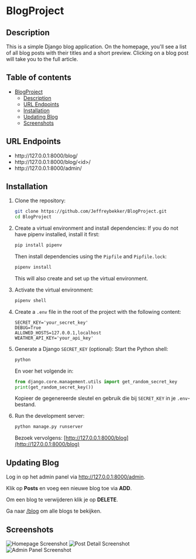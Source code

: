 # BlogProject

## Description
<p>This is a simple Django blog application. On the homepage, you'll see a list of all blog posts with their titles and a short preview. Clicking on a blog post will take you to the full article.</p>

## Table of contents
* [BlogProject](#blogproject)
  * [Description](#description)
  * [URL Endpoints](#url-endpoints)
  * [Installation](#installation)
  * [Updating Blog](#updating-blog)
  * [Screenshots](#screenshots)

## URL Endpoints
<ul>
  <li>http://127.0.0.1:8000/blog/</li>
  <li>http://127.0.0.1:8000/blog/&lt;id&gt;/</li>
  <li>http://127.0.0.1:8000/admin/</li>
</ul>

## Installation
1. Clone the repository:
    ```bash
    git clone https://github.com/Jeffreybekker/BlogProject.git
    cd BlogProject
    ```

2. Create a virtual environment and install dependencies:
    If you do not have pipenv installed, install it first:
    ```bash
    pip install pipenv
    ```
    Then install dependencies using the `Pipfile` and `Pipfile.lock`:
    ```bash
    pipenv install
    ```
    This will also create and set up the virtual environment.

3. Activate the virtual environment:
    ```bash
    pipenv shell
    ```

4. Create a `.env` file in the root of the project with the following content:
    ```env
    SECRET_KEY='your_secret_key'
    DEBUG=True
    ALLOWED_HOSTS=127.0.0.1,localhost
    WEATHER_API_KEY='your_api_key'
    ```

5. Generate a Django `SECRET_KEY` (optional):
    Start the Python shell:
    ```bash
    python
    ```
    En voer het volgende in:
    ```python
    from django.core.management.utils import get_random_secret_key
    print(get_random_secret_key())
    ```
    Kopieer de gegenereerde sleutel en gebruik die bij `SECRET_KEY` in je `.env`-bestand.

6. Run the development server:
    ```bash
    python manage.py runserver
    ```
    Bezoek vervolgens: [http://127.0.0.1:8000/blog](http://127.0.0.1:8000/blog)

## Updating Blog
<p>Log in op het admin panel via <a href="http://127.0.0.1:8000/admin">http://127.0.0.1:8000/admin</a>.</p>
<p>Klik op <strong>Posts</strong> en voeg een nieuwe blog toe via <strong>ADD</strong>.</p>
<p>Om een blog te verwijderen klik je op <strong>DELETE</strong>.</p>
<p>Ga naar <a href="http://127.0.0.1:8000/blog">/blog</a> om alle blogs te bekijken.</p>

## Screenshots
![Homepage Screenshot](https://github.com/user-attachments/assets/f0ff613b-b29e-44c3-a62d-b8db8dfcd285)
![Post Detail Screenshot](https://github.com/user-attachments/assets/ce1a417c-436e-4af4-b7bb-b3df9c334e06)
![Admin Panel Screenshot](https://github.com/user-attachments/assets/02e29bf2-a51b-4759-a0d8-92f9ec050f73)
